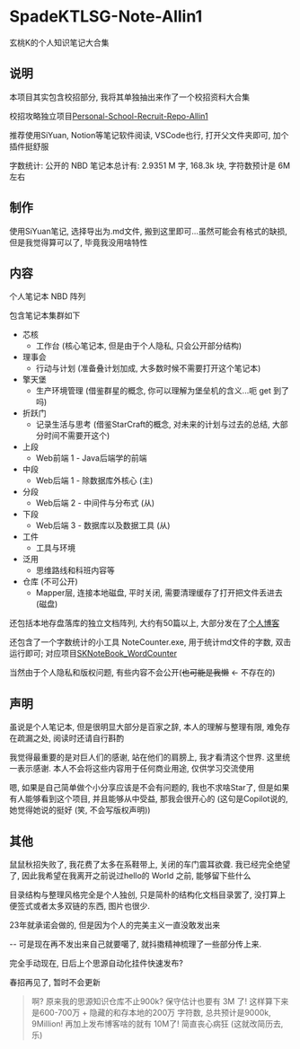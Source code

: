 # SpadeKTLSG-Note-Allin1

玄桃K的个人知识笔记大合集

## 说明

本项目其实包含校招部分, 我将其单独抽出来作了一个校招资料大合集

校招攻略独立项目[Personal-School-Recruit-Repo-Allin1](https://github.com/SpadeKTLSG/Personal-School-Recruit-Repo-Allin1)

推荐使用SiYuan, Notion等笔记软件阅读, VSCode也行, 打开父文件夹即可, 加个插件挺舒服

字数统计: 公开的 NBD 笔记本总计有: 2.9351 M 字, 168.3k 块, 字符数预计是 6M 左右

## 制作

使用SiYuan笔记, 选择导出为.md文件, 搬到这里即可...虽然可能会有格式的缺损, 但是我觉得算可以了, 毕竟我没用啥特性

## 内容

个人笔记本 NBD 阵列

包含笔记本集群如下

- 芯核
    - 工作台 (核心笔记本, 但是由于个人隐私, 只会公开部分结构)
- 理事会
    - 行动与计划 (准备叠计划加成, 大多数时候不需要打开这个笔记本)
- 擎天堡
    - 生产环境管理 (借鉴群星的概念, 你可以理解为堡垒机的含义...呃 get 到了吗)
- 折跃门
    - 记录生活与思考 (借鉴StarCraft的概念, 对未来的计划与过去的总结, 大部分时间不需要开这个)
- 上段
    - Web前端 1 - Java后端学的前端
- 中段
    - Web后端 1 - 除数据库外核心 (主)
- 分段
    - Web后端 2 - 中间件与分布式  (从)
- 下段
    - Web后端 3 - 数据库以及数据工具 (从)
- 工件
    - 工具与环境
- 泛用
    - 思维路线和科班内容等
- 仓库 (不可公开)
    - Mapper层, 连接本地磁盘, 平时关闭, 需要清理缓存了打开把文件丢进去 (磁盘)

还包括本地存盘落库的独立文档阵列, 大约有50篇以上, 大部分发在了[个人博客](https://spadektlsg.github.io/)

还包含了一个字数统计的小工具 NoteCounter.exe, 用于统计md文件的字数, 双击运行即可; 对应项目[SKNoteBook_WordCounter](https://github.com/SpadeKTLSG/SKNoteBook_WordCounter)

当然由于个人隐私和版权问题, 有些内容不会公开(~~也可能是我懒~~ <- 不存在的)

## 声明

虽说是个人笔记本, 但是很明显大部分是百家之辞, 本人的理解与整理有限, 难免存在疏漏之处, 阅读时还请自行斟酌

我觉得最重要的是对巨人们的感谢, 站在他们的肩膀上, 我才看清这个世界. 这里统一表示感谢. 本人不会将这些内容用于任何商业用途, 仅供学习交流使用

嗯, 如果是自己简单做个小分享应该是不会有问题的, 我也不求啥Star了, 但是如果有人能够看到这个项目, 并且能够从中受益, 那我会很开心的 (这句是Copilot说的, 她觉得她说的挺好 (笑,
不会写版权声明))

## 其他

鼠鼠秋招失败了, 我花费了太多在系鞋带上, 关闭的车门震耳欲聋. 我已经完全绝望了, 因此我希望在我离开之前说过hello的 World 之前, 能够留下些什么

目录结构与整理风格完全是个人独创, 只是简朴的结构化文档目录罢了, 没打算上便签式或者太多双链的东西, 图片也很少.

23年就承诺会做的, 但是因为个人的完美主义一直没敢发出来

-- 可是现在再不发出来自己就要噶了, 就抖擞精神梳理了一些部分传上来.

完全手动现在, 日后上个思源自动化挂件快速发布?

春招再见了, 暂时不会更新

> 啊? 原来我的思源知识仓库不止900k? 保守估计也要有 3M 了! 这样算下来是600-700万 + 隐藏的和存本地的200万 字符数, 总共预计是9000k, 9Million! 再加上发布博客啥的就有 10M了!
> 简直丧心病狂 (这就改简历去, 乐)

